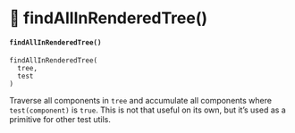 # 🌵 findAllInRenderedTree()

#### `findAllInRenderedTree()` <a href="#findallinrenderedtree" id="findallinrenderedtree"></a>

```
findAllInRenderedTree(
  tree,
  test
)
```

Traverse all components in `tree` and accumulate all components where `test(component)` is `true`. This is not that useful on its own, but it’s used as a primitive for other test utils.
